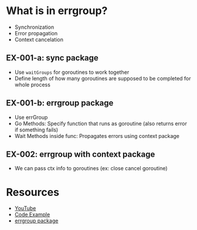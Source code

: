 # What is in errgroup?
- Synchronization
- Error propagation
- Context cancelation

## EX-001-a: sync package
- Use <code>waitGroups</code> for goroutines to work together
- Define length of how many goroutines are supposed to be completed for whole process
## EX-001-b: errgroup package
- Use errGroup
- Go Methods: Specify function that runs as goroutine (also returns error if something fails)
- Wait Methods inside func: Propagates errors using context package

## EX-002: errgroup with context package
- We can pass ctx info to goroutines (ex: close cancel goroutine)

# Resources
- [YouTube](https://www.youtube.com/watch?v=KGOgEr7tFKE&list=PL7yAAGMOat_F7bOImcjx4ZnCtfyNEqzCy&index=10)
- [Code Example](https://github.com/MarioCarrion/videos/tree/a2d4d2d8efb306f44c23e157d0ad10636230f3de/2021/09/02)
- [errgroup package](https://pkg.go.dev/golang.org/x/sync/errgroup)
